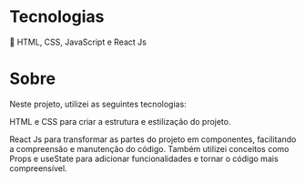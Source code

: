 <h1>Tecnologias</h1>
<p>🔧 HTML, CSS, JavaScript e React Js</p>

<h1>Sobre</h1>
<p>Neste projeto, utilizei as seguintes tecnologias:</p>

<p>HTML e CSS para criar a estrutura e estilização do projeto.</p>

<p>React Js para transformar as partes do projeto em componentes, facilitando a compreensão e manutenção do código. Também utilizei conceitos como Props e useState para adicionar funcionalidades e tornar o código mais compreensível.</p>

